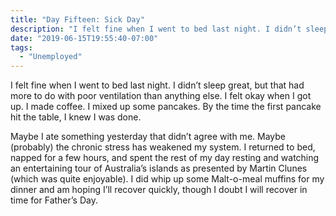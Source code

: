 ```yaml
---
title: "Day Fifteen: Sick Day"
description: "I felt fine when I went to bed last night. I didn’t sleep great, but that had more to do with poor ventilation than anything else. I felt okay when I got up. I made coffee. I mixed up some pancakes. By the time the first pancake hit the table, I knew I was done."
date: "2019-06-15T19:55:40-07:00"
tags:
  - "Unemployed"
---
```


I felt fine when I went to bed last night. I didn’t sleep great, but that had more to do with poor ventilation than anything else. I felt okay when I got up. I made coffee. I mixed up some pancakes. By the time the first pancake hit the table, I knew I was done.

Maybe I ate something yesterday that didn’t agree with me. Maybe (probably) the chronic stress has weakened my system. I returned to bed, napped for a few hours, and spent the rest of my day resting and watching an entertaining tour of Australia’s islands as presented by Martin Clunes (which was quite enjoyable). I did whip up some Malt-o-meal muffins for my dinner and am hoping I’ll recover quickly, though I doubt I will recover in time for Father’s Day.